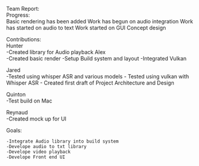 Team Report:  
  Progress:   
    Basic rendering has been added
    Work has begun on audio integration
    Work has started on audio to text
    Work started on GUI Concept design  



Contributions:  
  Hunter  
    -Created library for Audio playback
  Alex  
    -Created basic render
    -Setup Build system and layout
    -Integrated Vulkan

  Jared  
    -Tested using whisper ASR and various models
    - Tested using vulkan with Whisper ASR
    - Created first draft of Project Architecture and Design

  Quinton  
    -Test build on Mac  

  Reynaud   
    -Created mock up for UI  

  Goals:  

    -Integrate Audio library into build system
    -Develope audio to txt library
    -Develope video playback
    -Develope Front end UI 
